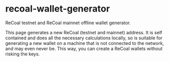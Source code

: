 # recoal-wallet-generator
ReCoal testnet and ReCoal mainnet offline wallet generator.

This page generates a new ReCoal (testnet and mainnet) address. It is self contained and does all the necessary calculations locally, so is suitable for generating a new wallet on a machine that is not connected to the network, and may even never be. This way, you can create a ReCoal wallets without risking the keys. 
